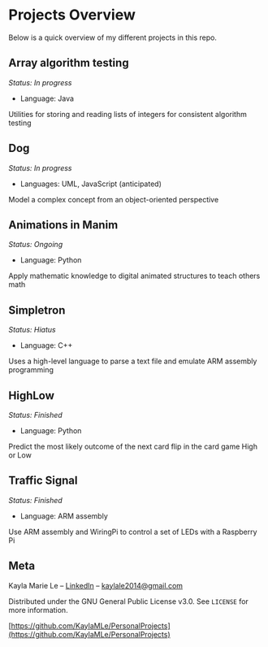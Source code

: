 # Projects Overview
Below is a quick overview of my different projects in this repo.


## Array algorithm testing
*Status: In progress*
* Language: Java

Utilities for storing and reading lists of integers for consistent algorithm
testing

## Dog
*Status: In progress*
* Languages: UML, JavaScript (anticipated)

Model a complex concept from an object-oriented perspective

## Animations in Manim
*Status: Ongoing*
* Language: Python

Apply mathematic knowledge to digital animated structures to teach others math

## Simpletron
*Status: Hiatus*
* Language: C++

Uses a high-level language to parse a text file and emulate ARM assembly programming

## HighLow
*Status: Finished*
* Language: Python

Predict the most likely outcome of the next card flip in the card game High or Low

## Traffic Signal
*Status: Finished*
* Language: ARM assembly

Use ARM assembly and WiringPi to control a set of LEDs with a Raspberry Pi

## Meta

Kayla Marie Le – [LinkedIn](https://www.linkedin.com/in/kaylamle/) – kaylale2014@gmail.com

Distributed under the GNU General Public License v3.0. See ``LICENSE`` for more information.

[https://github.com/KaylaMLe/PersonalProjects](https://github.com/KaylaMLe/PersonalProjects)
